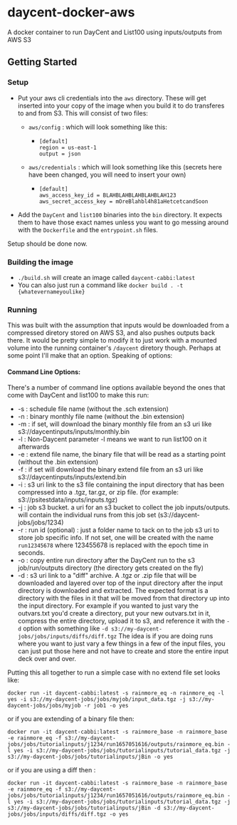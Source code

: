 # daycent-docker-aws
A docker container to run DayCent and List100 using inputs/outputs from AWS S3

## Getting Started
### Setup
- Put your aws cli credentials into the `aws` directory. 
These will get inserted into your copy of the image when you build it to do transferes to and from S3. 
This will consist of two files:

  - `aws/config` : which will look something like this: 
    - ```
      [default]
      region = us-east-1
      output = json
      ```
  - `aws/credentials` : which will look something like this (secrets here have been changed, you will need to insert your own)
    - ```
      [default]
      aws_access_key_id = BLAHBLAHBLAHBLAHBLAH123
      aws_secret_access_key = mOreBlahbl4h81aHetcetcandSoon
      ```
- Add the `DayCent` and `list100` binaries into the `bin` directory. It expects them to have those exact names unless you want to go messing around with the `Dockerfile` and the `entrypoint.sh` files.

Setup should be done now.

### Building the image
- ```./build.sh``` will create an image called `daycent-cabbi:latest`
- You can also just run a command like `docker build . -t {whatevernameyoulike}`

### Running

This was built with the assumption that inputs would be downloaded from a compressed diretory stored on AWS S3, 
and also pushes outputs back there. It would be pretty simple to modify it to just work with a mounted volume into the 
running container's `/daycent` diretory though. Perhaps at some point I'll make that an option. Speaking of options:


#### Command Line Options:

There's a number of command line options available beyond the ones that come with DayCent and list100 to make this run:

- -s : schedule file name (without the .sch extension)
- -n : binary monthly file name (without the .bin extension)
- -m : if set, will download the binary monthly file from an s3 uri like s3://daycentinputs/inputs/monthly.bin
- -l : Non-Daycent parameter -l means we want to run list100 on it afterwards
- -e : extend file name, the binary file that will be read as a starting point (without the .bin extension)
- -f : if set will download the binary extend file from an s3 uri like s3://daycentinputs/inputs/extend.bin
- -i : s3 uri link to the s3 file containing the input directory that has been compressed into a .tgz, tar.gz, or zip file. (for example: s3://psitestdata/inputs/inputs.tgz)
- -j : job s3 bucket. a uri for an s3 bucket to collect the job inputs/outputs. will contain the individual runs from this job set (s3://daycent-jobs/jobs/1234)
- -r : run id (optional) : just a folder name to tack on to the job s3 uri to store job specific info. If not set, one will be created with the name `run12345678` where 123455678 is replaced with the epoch time in seconds.
- -o : copy entire run directory after the DayCent run to the s3 job/run/outputs directory (the directory gets created on the fly)
- -d : s3 uri link to a "diff" archive. A .tgz or .zip file that will be downloaded and layered over top of the input directory after the input directory is downloaded and extracted. 
The expected format is a directory with the files in it that will be moved from that directory up into the input directory. For example if you wanted to just vary the outvars.txt you'd create a directory, put your new outvars.txt in it,
compress the entire directory, upload it to s3, and reference it with the `-d` option with something like `-d s3://my-daycent-jobs/jobs/inputs/diffs/diff.tgz`
The idea is if you are doing runs where you want to just vary a few things in a few of the input files, you can just put those here and not have to create and store the entire input deck over and over.

Putting this all together to run a simple case with no extend file set looks like:

`docker run -it daycent-cabbi:latest -s rainmore_eq -n rainmore_eq -l yes -i s3://my-daycent-jobs/jobs/myjob/input_data.tgz -j s3://my-daycent-jobs/jobs/myjob -r job1 -o yes`

or if you are extending of a binary file then:

`docker run -it daycent-cabbi:latest -s rainmore_base -n rainmore_base -e rainmore_eq -f s3://my-daycent-jobs/jobs/tutorialinputs/j1234/run1657051616/outputs/rainmore_eq.bin -l yes -i s3://my-daycent-jobs/jobs/tutorialinputs/tutorial_data.tgz -j s3://my-daycent-jobs/jobs/tutorialinputs/jBin -o yes` 

or if you are using a diff then :

`docker run -it daycent-cabbi:latest -s rainmore_base -n rainmore_base -e rainmore_eq -f s3://my-daycent-jobs/jobs/tutorialinputs/j1234/run1657051616/outputs/rainmore_eq.bin -l yes -i s3://my-daycent-jobs/jobs/tutorialinputs/tutorial_data.tgz -j s3://my-daycent-jobs/jobs/tutorialinputs/jBin -d s3://my-daycent-jobs/jobs/inputs/diffs/diff.tgz -o yes` 
